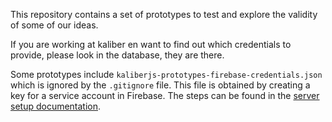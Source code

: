 This repository contains a set of prototypes to test and explore the validity of some of our ideas.

If you are working at kaliber en want to find out which credentials to provide, please look in the
database, they are there.

Some prototypes include `kaliberjs-prototypes-firebase-credentials.json` which is ignored by the
`.gitignore` file. This file is obtained by creating a key for a service account in Firebase.
The steps can be found in the [server setup documentation](https://firebase.google.com/docs/server/setup).
